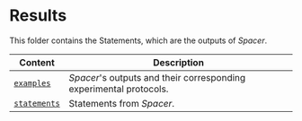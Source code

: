 # Results

This folder contains the Statements, which are the outputs of *Spacer*.

| Content | Description |
| ------- | ----------- |
| [`examples`](examples) | *Spacer*'s outputs and their corresponding experimental protocols. |
| [`statements`](statements) | Statements from *Spacer*. |
